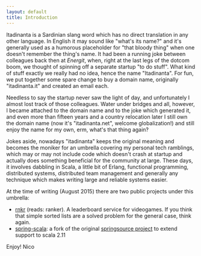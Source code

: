 ```yaml
---
layout: default
title: Introduction
---
```


Itadinanta is a Sardinian slang word which has no direct translation in any other language. In English it may sound like "what's its name?" and it's generally used as a humorous placeholder for "that bloody thing" when one doesn't remember the thing's name. It had been a running joke between colleagues back then at *Energit*, when, right at the last legs of the dotcom boom, we thought of spinning off a separate startup "to do stuff". What kind of stuff exactly we really had no idea, hence the name "Itadinanta". For fun, we put together some spare change to buy a domain name, originally "itadinanta.it" and created an email each.

Needless to say the startup never saw the light of day, and unfortunately I almost lost track of those colleagues. Water under bridges and all, however, I became attached to the domain name and to the joke which generated it, and even more than fifteen years and a country relocation later I still own the domain name (now it's "itadinanta.net", welcome globalization!) and still enjoy the name for my own, erm, what's that thing again?

Jokes aside, nowadays "itadinanta" keeps the original meaning and becomes the moniker for an umbrella covering my personal tech ramblings, which may or may not include code which doesn't crash at startup and actually does something beneficial for the community at large. These days, it involves dabbling in Scala, a little bit of Erlang, functional programming, distributed systems, distributed team management and generally any technique which makes writing large and reliable systems easier.

At the time of writing (August 2015) there are two public projects under this umbrella:

- [rnkr](http://github.com/itadinanta/rnkr) (reads: ranker). A leaderboard service for videogames. If you think that simple sorted lists are a solved problem for the general case, think again.
- [spring-scala](http://github.com/itadinanta/spring-scala): a fork of the original [springsource project](http://github.com/spring-projects/spring-scala) to extend support to scala 2.11

Enjoy!
Nico
